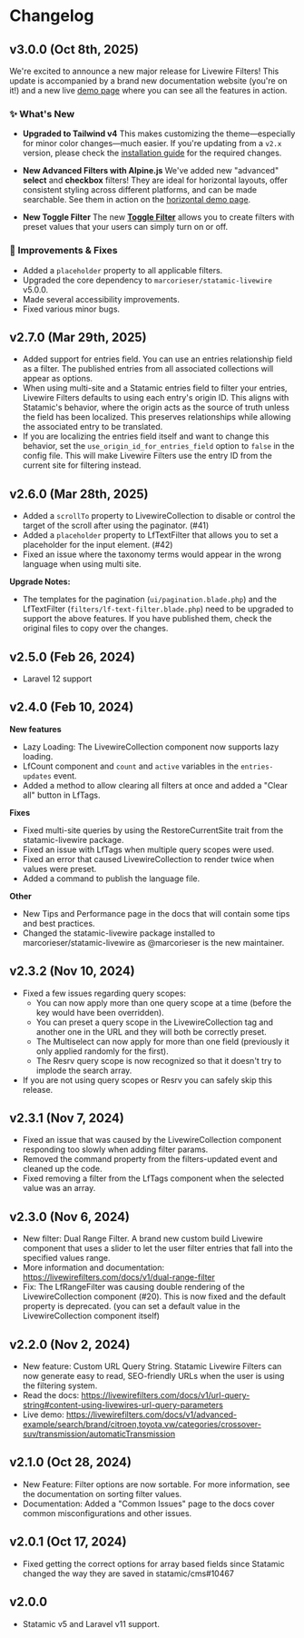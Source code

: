 # Changelog

## v3.0.0 (Oct 8th, 2025)

We're excited to announce a new major release for Livewire Filters! This update is accompanied by a brand new documentation website (you're on it!) and a new live [demo page](https://demo.livewirefilters.com) where you can see all the features in action.

### ✨ What's New

* **Upgraded to Tailwind v4**
    This makes customizing the theme—especially for minor color changes—much easier. If you're updating from a `v2.x` version, please check the [installation guide](./installation) for the required changes.

* **New Advanced Filters with Alpine.js**
    We've added new "advanced" **select** and **checkbox** filters! They are ideal for horizontal layouts, offer consistent styling across different platforms, and can be made searchable. See them in action on the [horizontal demo page](https://demo.livewirefilters.com/horizontal).

* **New Toggle Filter**
    The new **[Toggle Filter](./usage/toggle-filter)** allows you to create filters with preset values that your users can simply turn on or off.

### 🚀 Improvements & Fixes

* Added a `placeholder` property to all applicable filters.
* Upgraded the core dependency to `marcorieser/statamic-livewire` v5.0.0.
* Made several accessibility improvements.
* Fixed various minor bugs.

## v2.7.0 (Mar 29th, 2025)

- Added support for entries field. You can use an entries relationship field as a filter. The published entries from all associated collections will appear as options.
- When using multi-site and a Statamic entries field to filter your entries, Livewire Filters defaults to using each entry's origin ID. This aligns with Statamic's behavior, where the origin acts as the source of truth unless the field has been localized. This preserves relationships while allowing the associated entry to be translated.
- If you are localizing the entries field itself and want to change this behavior, set the `use_origin_id_for_entries_field` option to `false` in the config file. This will make Livewire Filters use the entry ID from the current site for filtering instead.

## v2.6.0 (Mar 28th, 2025)

- Added a `scrollTo` property to LivewireCollection to disable or control the target of the scroll after using the paginator. (#41)
- Added a `placeholder` property to LfTextFilter that allows you to set a placeholder for the input element. (#42)
- Fixed an issue where the taxonomy terms would appear in the wrong language when using multi site.

**Upgrade Notes:**
- The templates for the pagination (`ui/pagination.blade.php`) and the LfTextFilter (`filters/lf-text-filter.blade.php`) need to be upgraded to support the above features. If you have published them, check the original files to copy over the changes.

## v2.5.0 (Feb 26, 2024)

- Laravel 12 support

## v2.4.0 (Feb 10, 2024)

**New features**
- Lazy Loading: The LivewireCollection component now supports lazy loading.
- LfCount component and `count` and `active` variables in the `entries-updates` event.
- Added a method to allow clearing all filters at once and added a "Clear all" button in LfTags.

**Fixes**
- Fixed multi-site queries by using the RestoreCurrentSite trait from the statamic-livewire package.
- Fixed an issue with LfTags when multiple query scopes were used.
- Fixed an error that caused LivewireCollection to render twice when values were preset.
- Added a command to publish the language file.

**Other**
- New Tips and Performance page in the docs that will contain some tips and best practices.
- Changed the statamic-livewire package installed to marcorieser/statamic-livewire as @marcorieser is the new maintainer.

## v2.3.2 (Nov 10, 2024)

- Fixed a few issues regarding query scopes:
  - You can now apply more than one query scope at a time (before the key would have been overridden).
  - You can preset a query scope in the LivewireCollection tag and another one in the URL and they will both be correctly preset.
  - The Multiselect can now apply for more than one field (previously it only applied randomly for the first).
  - The Resrv query scope is now recognized so that it doesn't try to implode the search array.
- If you are not using query scopes or Resrv you can safely skip this release.

## v2.3.1 (Nov 7, 2024)

- Fixed an issue that was caused by the LivewireCollection component responding too slowly when adding filter params.
- Removed the command property from the filters-updated event and cleaned up the code.
- Fixed removing a filter from the LfTags component when the selected value was an array.

## v2.3.0 (Nov 6, 2024)

- New filter: Dual Range Filter. A brand new custom build Livewire component that uses a slider to let the user filter entries that fall into the specified values range.
- More information and documentation: https://livewirefilters.com/docs/v1/dual-range-filter
- Fix: The LfRangeFilter was causing double rendering of the LivewireCollection component (#20). This is now fixed and the default property is deprecated. (you can set a default value in the LivewireCollection component itself)

## v2.2.0 (Nov 2, 2024)

- New feature: Custom URL Query String. Statamic Livewire Filters can now generate easy to read, SEO-friendly URLs when the user is using the filtering system.
- Read the docs: https://livewirefilters.com/docs/v1/url-query-string#content-using-livewires-url-query-parameters
- Live demo: https://livewirefilters.com/docs/v1/advanced-example/search/brand/citroen,toyota,vw/categories/crossover-suv/transmission/automaticTransmission

## v2.1.0 (Oct 28, 2024)

- New Feature: Filter options are now sortable. For more information, see the documentation on sorting filter values.
- Documentation: Added a "Common Issues" page to the docs cover common misconfigurations and other issues.

## v2.0.1 (Oct 17, 2024)

- Fixed getting the correct options for array based fields since Statamic changed the way they are saved in statamic/cms#10467

## v2.0.0

- Statamic v5 and Laravel v11 support. 